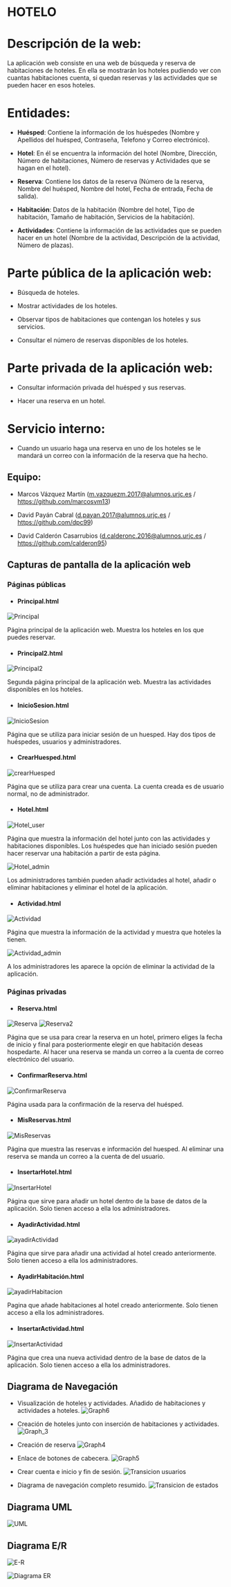 # HOTELO

# Descripción de la web:

La aplicación web consiste en una web de búsqueda y reserva de habitaciones de hoteles. En ella se mostrarán los hoteles pudiendo ver con cuantas habitaciones cuenta, si quedan reservas y las actividades que se pueden hacer en esos hoteles.

# Entidades:

- **Huésped**: Contiene la información de los huéspedes (Nombre y Apellidos del huésped, Contraseña, Telefono y Correo electrónico).

- **Hotel**: En él se encuentra la información del hotel (Nombre, Dirección, Número de habitaciones, Número de reservas y Actividades que se hagan en el hotel).

- **Reserva**: Contiene los datos de la reserva (Número de la reserva, Nombre del huésped, Nombre del hotel, Fecha de entrada, Fecha de salida).

- **Habitación**: Datos de la habitación (Nombre del hotel, Tipo de habitación, Tamaño de habitación, Servicios de la habitación).

- **Actividades**: Contiene la información de las actividades que se pueden hacer en un hotel (Nombre de la actividad, Descripción de la actividad, Número de plazas).

# Parte pública de la aplicación web:

- Búsqueda de hoteles.

- Mostrar actividades de los hoteles.

- Observar tipos de habitaciones que contengan los hoteles y sus servicios.

- Consultar el número de reservas disponibles de los hoteles.

# Parte privada de la aplicación web:

- Consultar información privada del huésped y sus reservas.

- Hacer una reserva en un hotel.

# Servicio interno:

- Cuando un usuario haga una reserva en uno de los hoteles se le mandará un correo con la información de la reserva que ha hecho.


## Equipo:

- Marcos Vázquez Martín (m.vazquezm.2017@alumnos.urjc.es / https://github.com/marcosvm13)

- David Payán Cabral (d.payan.2017@alumnos.urjc.es / https://github.com/dpc99)

- David Calderón Casarrubios (d.calderonc.2016@alumnos.urjc.es / https://github.com/calderon95)



## Capturas de pantalla de la aplicación web

### Páginas públicas

- #### Principal.html

![Principal](https://user-images.githubusercontent.com/61868600/114204165-28c3ed00-9959-11eb-9a86-60cf145fa027.png)

Página principal de la aplicación web. Muestra los hoteles en los que puedes reservar.

- #### Principal2.html

![Principal2](https://user-images.githubusercontent.com/61868600/114204330-5c067c00-9959-11eb-8469-b0f5d9957cc1.png)

Segunda página principal de la aplicación web. Muestra las actividades disponibles en los hoteles.

- #### InicioSesion.html

![InicioSesion](https://user-images.githubusercontent.com/61868600/114204964-16967e80-995a-11eb-9654-ee3693ba98e4.png)

Página que se utiliza para iniciar sesión de un huesped. Hay dos tipos de huéspedes, usuarios y administradores.

- #### CrearHuesped.html

![crearHuesped](https://user-images.githubusercontent.com/61868600/114205048-30d05c80-995a-11eb-99e8-6b73e41f0eed.png)

Página que se utiliza para crear una cuenta. La cuenta creada es de usuario normal, no de administrador.

- #### Hotel.html
 
![Hotel_user](https://user-images.githubusercontent.com/61868600/114204435-7a6c7780-9959-11eb-9175-8f5202d83d49.png)

Página que muestra la información del hotel junto con las actividades y habitaciones disponibles. Los huéspedes que han iniciado sesión pueden hacer reservar una habitación a partir de esta página.

![Hotel_admin](https://user-images.githubusercontent.com/61868600/114204445-7e989500-9959-11eb-89ba-7bfc6be1466b.png)

Los administradores también pueden añadir actividades al hotel, añadir o eliminar habitaciones y eliminar el hotel de la aplicación.

- #### Actividad.html

![Actividad](https://user-images.githubusercontent.com/61868600/114206360-8d804700-995b-11eb-9f8b-6f54dbd278db.png)

Página que muestra la información de la actividad y muestra que hoteles la tienen.

![Actividad_admin](https://user-images.githubusercontent.com/61868600/114206373-93762800-995b-11eb-99a9-796d20b4e616.png)

A los administradores les aparece la opción de eliminar la actividad de la aplicación.

### Páginas privadas

- #### Reserva.html

![Reserva](https://user-images.githubusercontent.com/61868600/114207086-48a8e000-995c-11eb-8a2a-d7dff37747d5.png)
![Reserva2](https://user-images.githubusercontent.com/61868600/114207103-4ba3d080-995c-11eb-975d-bae777a9895c.png)

Página que se usa para crear la reserva en un hotel, primero eliges la fecha de inicio y final para posteriormente elegir en que habitación deseas hospedarte. Al hacer una reserva se manda un correo a la cuenta de correo electrónico del usuario.

- #### ConfirmarReserva.html

![ConfirmarReserva](https://user-images.githubusercontent.com/61868600/114207182-637b5480-995c-11eb-8c59-80f08862aa02.png)

Página usada para la confirmación de la reserva del huésped.

- #### MisReservas.html

![MisReservas](https://user-images.githubusercontent.com/61868600/114207665-e7354100-995c-11eb-8b4c-4caf14a4be58.png)

Página que muestra las reservas e información del huesped. Al eliminar una reserva se manda un correo a la cuenta de del usuario.

- #### InsertarHotel.html

![InsertarHotel](https://user-images.githubusercontent.com/61868600/114207785-0e8c0e00-995d-11eb-969c-416163781b6e.png)

Página que sirve para añadir un hotel dentro de la base de datos de la aplicación. Solo tienen acceso a ella los administradores.

- #### AyadirActividad.html

![ayadirActividad](https://user-images.githubusercontent.com/61868600/114207996-472be780-995d-11eb-986f-277d94ac9a88.png)

Página que sirve para añadir una actividad al hotel creado anteriormente. Solo tienen acceso a ella los administradores.

- #### AyadirHabitación.html

![ayadirHabitacion](https://user-images.githubusercontent.com/61868600/114207901-28c5ec00-995d-11eb-93c4-0759b207c1b5.png)

Pagina que añade habitaciones al hotel creado anteriormente. Solo tienen acceso a ella los administradores.

- #### InsertarActividad.html

![InsertarActividad](https://user-images.githubusercontent.com/61868600/114207970-3e3b1600-995d-11eb-860d-4f0152160075.png)

Página que crea una nueva actividad dentro de la base de datos de la aplicación. Solo tienen acceso a ella los administradores.




## Diagrama de Navegación
- Visualización de hoteles y actividades. Añadido de habitaciones y actividades a hoteles.
![Graph6](https://user-images.githubusercontent.com/47868021/110363025-53611400-8042-11eb-842b-a527ac9c9237.jpeg)

- Creación de hoteles junto con inserción de habitaciones y actividades.
![Graph_3](https://user-images.githubusercontent.com/47868021/110362928-34628200-8042-11eb-8298-afb058bd24af.png)

- Creación de reserva
![Graph4](https://user-images.githubusercontent.com/47868021/110362986-480de880-8042-11eb-85c7-1d722c5cf0c0.jpeg)

- Enlace de botones de cabecera.
![Graph5](https://user-images.githubusercontent.com/47868021/110363002-4cd29c80-8042-11eb-9c88-f08b8eaf2c32.jpeg)

- Crear cuenta e inicio y fin de sesión.
![Transicion usuarios](https://user-images.githubusercontent.com/61868600/114265910-b7854800-99f3-11eb-8e3e-01b5c0c51474.png)

- Diagrama de navegación completo resumido.
![Transicion de estados](https://user-images.githubusercontent.com/61868600/114266139-e9e37500-99f4-11eb-8845-b97013dbfb2f.png)


## Diagrama UML

![UML](https://user-images.githubusercontent.com/47868021/110364038-966fb700-8043-11eb-81b6-1bef3092f9ad.jpeg)


## Diagrama E/R
![E-R](https://user-images.githubusercontent.com/47868021/110364188-c0c17480-8043-11eb-9c71-bf02b3278c59.jpeg)

![Diagrama ER](https://user-images.githubusercontent.com/61868600/110465310-89e76f00-80d4-11eb-989b-aeeef7b4c663.png)
